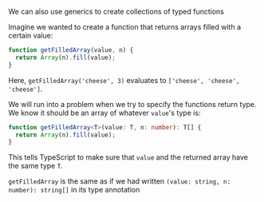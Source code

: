 We can also use generics to create collections of typed functions

Imagine we wanted to create a function that returns arrays filled with a certain value:

``` javascript
function getFilledArray(value, n) {
  return Array(n).fill(value);
}
```

Here, ```getFilledArray('cheese', 3)``` evaluates to ```['cheese', 'cheese', 'cheese']```.

We will run into a problem when we try to specify the functions return type.  We know it should be an array of whatever ```value```'s type is:

``` typescript
function getFilledArray<T>(value: T, n: number): T[] {
  return Array(n).fill(value);
}
```

This tells TypeScript to make sure that ```value``` and the returned array have the same type ```T```.

```getFilledArray``` is the same as if we had written ```(value: string, n: number): string[]``` in its type annotation